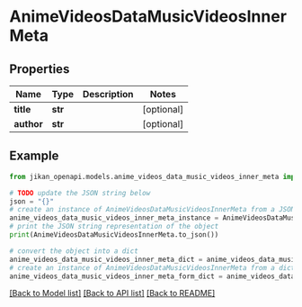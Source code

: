 # AnimeVideosDataMusicVideosInnerMeta


## Properties

Name | Type | Description | Notes
------------ | ------------- | ------------- | -------------
**title** | **str** |  | [optional] 
**author** | **str** |  | [optional] 

## Example

```python
from jikan_openapi.models.anime_videos_data_music_videos_inner_meta import AnimeVideosDataMusicVideosInnerMeta

# TODO update the JSON string below
json = "{}"
# create an instance of AnimeVideosDataMusicVideosInnerMeta from a JSON string
anime_videos_data_music_videos_inner_meta_instance = AnimeVideosDataMusicVideosInnerMeta.from_json(json)
# print the JSON string representation of the object
print(AnimeVideosDataMusicVideosInnerMeta.to_json())

# convert the object into a dict
anime_videos_data_music_videos_inner_meta_dict = anime_videos_data_music_videos_inner_meta_instance.to_dict()
# create an instance of AnimeVideosDataMusicVideosInnerMeta from a dict
anime_videos_data_music_videos_inner_meta_form_dict = anime_videos_data_music_videos_inner_meta.from_dict(anime_videos_data_music_videos_inner_meta_dict)
```
[[Back to Model list]](../README.md#documentation-for-models) [[Back to API list]](../README.md#documentation-for-api-endpoints) [[Back to README]](../README.md)


